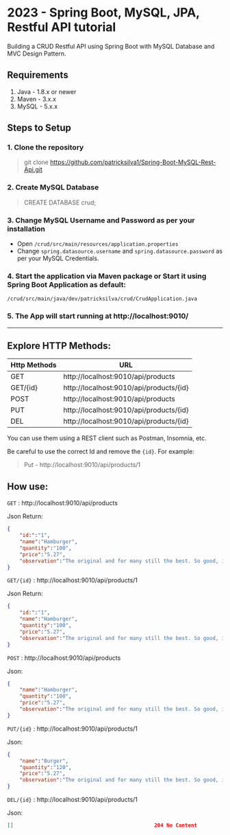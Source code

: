 # 2023 -  Spring Boot, MySQL, JPA, Restful API tutorial

Building a CRUD Restful API using Spring Boot with MySQL Database and MVC Design Pattern.

## Requirements

1. Java - 1.8.x or newer
2. Maven - 3.x.x
3. MySQL - 5.x.x

## Steps to Setup

### 1. Clone the repository

> git clone https://github.com/patricksilva1/Spring-Boot-MySQL-Rest-Api.git

### 2. Create MySQL Database

> CREATE DATABASE crud;

### 3. Change MySQL Username and Password as per your installation

* Open `/crud/src/main/resources/application.properties`
* Change `spring.datasource.username` and `spring.datasource.password` as per your MySQL Credentials.

### 4. Start the application via Maven package or Start it using Spring Boot Application as default:
 `/crud/src/main/java/dev/patricksilva/crud/CrudApplication.java`

### 5. The App will start running at http://localhost:9010/

___

## Explore HTTP Methods:

| Http Methods | URL                                     |
| ------------ | --------------------------------------- |
| GET          | http://localhost:9010/api/products      |
| GET/{id}     | http://localhost:9010/api/products/{id} |
| POST         | http://localhost:9010/api/products      |
| PUT          | http://localhost:9010/api/products/{id} |
| DEL          | http://localhost:9010/api/products/{id} |

You can use them using a REST client such as Postman, Insomnia, etc.

Be careful to use the correct Id and remove the `{id}`. For example: 
> Put - http://localhost:9010/api/products/1

## How use:

`GET` : http://localhost:9010/api/products

Json Return:

```Json
{
    "id:":"1",
    "name":"Hamburger",
    "quantity":"100",
    "price":"5.27",
    "observation":"The original and for many still the best. So good, in fact. Burger of Excellent quality. Bread, Cheese and Meat."
}
```

`GET/{id}` : http://localhost:9010/api/products/1

Json Return:

```Json
{
    "id:":"1",
    "name":"Hamburger",
    "quantity":"100",
    "price":"5.27",
    "observation":"The original and for many still the best. So good, in fact. Burger of Excellent quality. Bread, Cheese and Meat."
}
```

`POST` : http://localhost:9010/api/products

Json: 

```Json
{
    "name":"Hamburger",
    "quantity":"100",
    "price":"5.27",
    "observation":"The original and for many still the best. So good, in fact. Burger of Excellent quality. Bread, Cheese and Meat."
}
```

`PUT/{id}` : http://localhost:9010/api/products/1

Json: 

```Json
{
    "name":"Burger",
    "quantity":"120",
    "price":"5.27",
    "observation":"The original and for many still the best. So good, in fact."
}
```

`DEL/{id}` : http://localhost:9010/api/products/1

Json: 

```Json
[]                                              204 No Content
```




